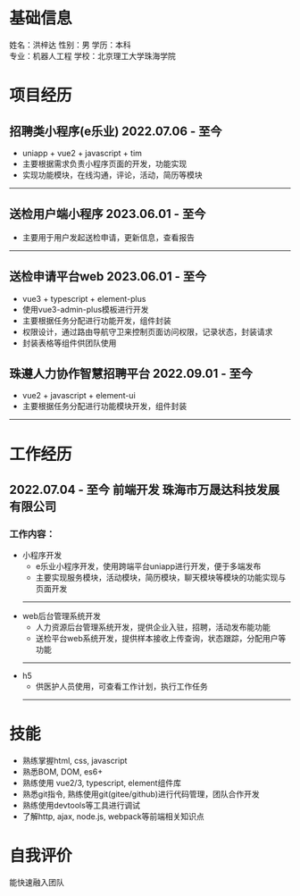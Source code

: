 基础信息
========
姓名：洪梓达 性别：男 学历：本科  
专业：机器人工程 学校：北京理工大学珠海学院

项目经历
========
## 招聘类小程序(e乐业) 2022.07.06 - 至今
  + uniapp + vue2 + javascript + tim
  + 主要根据需求负责小程序页面的开发，功能实现
  + 实现功能模块，在线沟通，评论，活动，简历等模块
---------------------------------------------------
## 送检用户端小程序 2023.06.01 - 至今
  + 主要用于用户发起送检申请，更新信息，查看报告
----------------------------------------------------
## 送检申请平台web 2023.06.01 - 至今
  + vue3 + typescript + element-plus
  + 使用vue3-admin-plus模板进行开发
  + 主要根据任务分配进行功能开发，组件封装
  + 权限设计，通过路由导航守卫来控制页面访问权限，记录状态，封装请求
  + 封装表格等组件供团队使用
## 珠遵人力协作智慧招聘平台 2022.09.01 - 至今
  + vue2 + javascript + element-ui
  + 主要根据任务分配进行功能模块开发，组件封装  
---------------------------------------------------------------------

工作经历
========
## 2022.07.04 - 至今 前端开发 珠海市万晟达科技发展有限公司  
### 工作内容：  
+ 小程序开发  
  + e乐业小程序开发，使用跨端平台uniapp进行开发，便于多端发布
  + 主要实现服务模块，活动模块，简历模块，聊天模块等模块的功能实现与页面开发
  --------------------------------------------------------------------------
+ web后台管理系统开发
  + 人力资源后台管理系统开发，提供企业入驻，招聘，活动发布能功能
  + 送检平台web系统开发，提供样本接收上传查询，状态跟踪，分配用户等功能
  ----------------------------------------------------------------------
+ h5
  + 供医护人员使用，可查看工作计划，执行工作任务
  --------------------------------------------------------------------

技能
====
+ 熟练掌握html, css, javascript
+ 熟悉BOM, DOM, es6+
+ 熟练使用 vue2/3, typescript, element组件库
+ 熟悉git指令, 熟练使用git(gitee/github)进行代码管理，团队合作开发
+ 熟练使用devtools等工具进行调试
+ 了解http, ajax, node.js, webpack等前端相关知识点

自我评价
========
能快速融入团队
